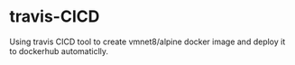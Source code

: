 # travis-CICD
Using travis CICD tool to create vmnet8/alpine docker image and deploy it to dockerhub automaticlly.
